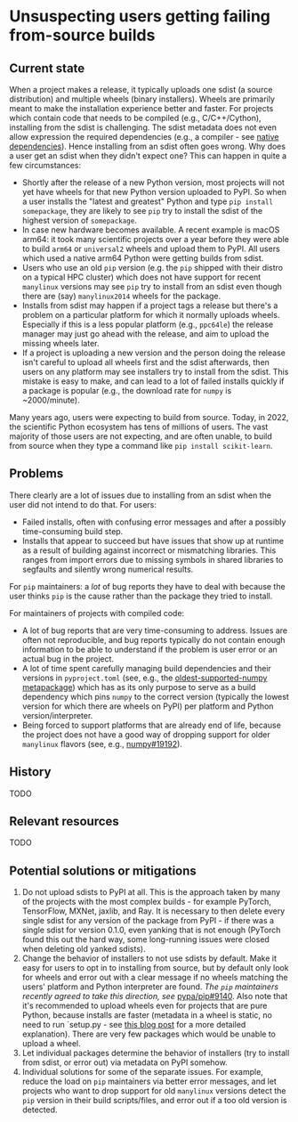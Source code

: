 # Unsuspecting users getting failing from-source builds

## Current state

When a project makes a release, it typically uploads one sdist (a source
distribution) and multiple wheels (binary installers). Wheels are primarily
meant to make the installation experience better and faster. For projects which
contain code that needs to be compiled (e.g., C/C++/Cython), installing from
the sdist is challenging. The sdist metadata does not even allow expression the
required dependencies (e.g., a compiler - see
[native dependencies](native-dependencies/index.md)). Hence installing from an sdist often
goes wrong. Why does a user get an sdist when they didn't expect one? This can
happen in quite a few circumstances:

- Shortly after the release of a new Python version, most projects will not yet
  have wheels for that new Python version uploaded to PyPI. So when a user
  installs the "latest and greatest" Python and type `pip install somepackage`,
  they are likely to see `pip` try to install the sdist of the highest version
  of `somepackage`.
- In case new hardware becomes available. A recent example is macOS arm64: it
  took many scientific projects over a year before they were able to build
  `arm64` or `universal2` wheels and upload them to PyPI. All users which used
  a native arm64 Python were getting builds from sdist.
- Users who use an old `pip` version (e.g. the `pip` shipped with their distro
  on a typical HPC cluster) which does not have support for recent `manylinux`
  versions may see `pip` try to install from an sdist even though there are
  (say) `manylinux2014` wheels for the package.
- Installs from sdist may happen if a project tags a release but there's a
  problem on a particular platform for which it normally uploads wheels.
  Especially if this is a less popular platform (e.g., `ppc64le`) the release
  manager may just go ahead with the release, and aim to upload the missing
  wheels later.
- If a project is uploading a new version and the person doing the release
  isn't careful to upload all wheels first and the sdist afterwards, then users
  on any platform may see installers try to install from the sdist. This
  mistake is easy to make, and can lead to a lot of failed installs quickly if
  a package is popular (e.g., the download rate for `numpy` is ~2000/minute).

Many years ago, users were expecting to build from source. Today, in 2022, the
scientific Python ecosystem has tens of millions of users. The vast majority of
those users are not expecting, and are often unable, to build from source when
they type a command like `pip install scikit-learn`.


## Problems

There clearly are a lot of issues due to installing from an sdist when the user
did not intend to do that. For users:

- Failed installs, often with confusing error messages and after a possibly
  time-consuming build step.
- Installs that appear to succeed but have issues that show up at runtime as a
  result of building against incorrect or mismatching libraries. This ranges
  from import errors due to missing symbols in shared libraries to segfaults
  and silently wrong numerical results.

For `pip` maintainers: a _lot_ of bug reports they have to deal with because
the user thinks `pip` is the cause rather than the package they tried to
install.

For maintainers of projects with compiled code:

- A lot of bug reports that are very time-consuming to address. Issues are
  often not reproducible, and bug reports typically do not contain enough
  information to be able to understand if the problem is user error or an
  actual bug in the project.
- A lot of time spent carefully managing build dependencies and their versions
  in `pyproject.toml` (see, e.g., the
  [oldest-supported-numpy metapackage](https://github.com/scipy/oldest-supported-numpy))
  which has as its only purpose to serve as a build dependency which pins
  `numpy` to the correct version (typically the lowest version for which there
  are wheels on PyPI) per platform and Python version/interpreter.
- Being forced to support platforms that are already end of life, because the
  project does not have a good way of dropping support for older `manylinux`
  flavors (see, e.g.,
  [numpy#19192](https://github.com/numpy/numpy/issues/19192)).


## History

TODO


## Relevant resources

TODO


## Potential solutions or mitigations

1. Do not upload sdists to PyPI at all. This is the approach taken by many of
   the projects with the most complex builds - for example PyTorch, TensorFlow,
   MXNet, jaxlib, and Ray. It is necessary to then delete every single sdist
   for any version of the package from PyPI - if there was a single sdist for
   version 0.1.0, even yanking that is not enough (PyTorch found this out the
   hard way, some long-running issues were closed when deleting old yanked
   sdists).
2. Change the behavior of installers to not use sdists by default. Make it easy
   for users to opt in to installing from source, but by default only look for
   wheels and error out with a clear message if no wheels matching the users'
   platform and Python interpreter are found.
   _The `pip` maintainers recently agreed to take this direction, see_
   [pypa/pip#9140](https://github.com/pypa/pip/issues/9140).
   Also note that it's recommended to upload wheels even for projects that are
   pure Python, because installs are faster (metadata in a wheel is static, no
   need to run `setup.py - see
   [this blog post](https://pradyunsg.me/blog/2022/12/31/wheels-are-faster-pure-python/)
   for a more detailed explanation). There are very few packages which would be
   unable to upload a wheel.
3. Let individual packages determine the behavior of installers (try to install
   from sdist, or error out) via metadata on PyPI somehow.
4. Individual solutions for some of the separate issues. For example, reduce
   the load on `pip` maintainers via better error messages, and let projects
   who want to drop support for old `manylinux` versions detect the `pip`
   version in their build scripts/files, and error out if a too old version is
   detected.

